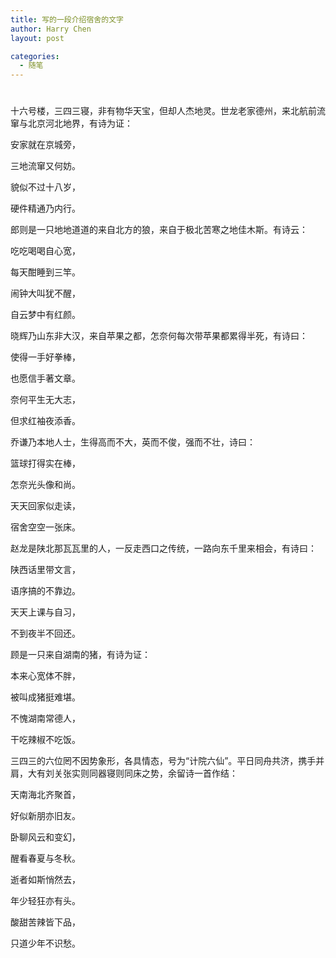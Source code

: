 ```yaml
---
title: 写的一段介绍宿舍的文字
author: Harry Chen
layout: post

categories:
  - 随笔
---
```

# 

十六号楼，三四三寝，非有物华天宝，但却人杰地灵。世龙老家德州，来北航前流窜与北京河北地界，有诗为证：

安家就在京城旁，

三地流窜又何妨。

貌似不过十八岁，

硬件精通乃内行。

郎则是一只地地道道的来自北方的狼，来自于极北苦寒之地佳木斯。有诗云：

吃吃喝喝自心宽，

每天酣睡到三竿。

闹钟大叫犹不醒，

自云梦中有红颜。

晓辉乃山东非大汉，来自苹果之都，怎奈何每次带苹果都累得半死，有诗曰：

使得一手好拳棒，

也愿信手著文章。

奈何平生无大志，

但求红袖夜添香。

乔谦乃本地人士，生得高而不大，英而不俊，强而不壮，诗曰：

篮球打得实在棒，

怎奈光头像和尚。

天天回家似走读，

宿舍空空一张床。

赵龙是陕北那瓦瓦里的人，一反走西口之传统，一路向东千里来相会，有诗曰：

陕西话里带文言，

语序搞的不靠边。

天天上课与自习，

不到夜半不回还。

顾是一只来自湖南的猪，有诗为证：

本来心宽体不胖，

被叫成猪挺难堪。

不愧湖南常德人，

干吃辣椒不吃饭。

三四三的六位罔不因势象形，各具情态，号为“计院六仙”。平日同舟共济，携手并肩，大有刘关张实则同器寝则同床之势，余留诗一首作结：

天南海北齐聚首，

好似新朋亦旧友。

卧聊风云和变幻，

醒看春夏与冬秋。

逝者如斯悄然去，

年少轻狂亦有头。

酸甜苦辣皆下品，

只道少年不识愁。
